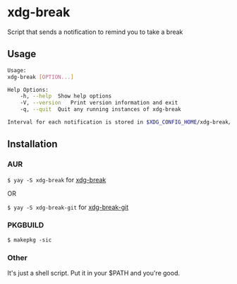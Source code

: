 # xdg-break
Script that sends a notification to remind you to take a break

## Usage
```bash
Usage:
xdg-break [OPTION...]

Help Options:
	-h, --help	Show help options
	-V, --version	Print version information and exit
	-q, --quit	Quit any running instances of xdg-break

Interval for each notification is stored in $XDG_CONFIG_HOME/xdg-break/interval
```

## Installation
### AUR
`$ yay -S xdg-break` for [xdg-break](https://aur.archlinux.org/packages/xdg-break)

OR

`$ yay -S xdg-break-git` for [xdg-break-git](https://aur.archlinux.org/packages/xdg-break-git/)
### PKGBUILD
`$ makepkg -sic`
### Other
It's just a shell script. Put it in your $PATH and you're good.
